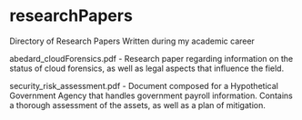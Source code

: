 # researchPapers
Directory of Research Papers Written during my academic career

abedard_cloudForensics.pdf - Research paper regarding information on the status of cloud forensics, as well as legal aspects that influence the field.

security_risk_assessment.pdf - Document composed for a Hypothetical Government Agency that handles government payroll information.  Contains a thorough assessment of the assets, as well as a plan of mitigation.
